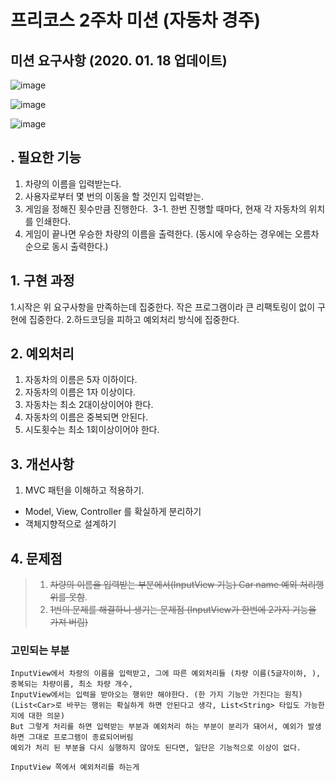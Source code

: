 # 프리코스 2주차 미션 (자동차 경주)

## 미션 요구사항 (2020. 01. 18 업데이트)
![image](https://user-images.githubusercontent.com/47850258/72633045-f8321500-399a-11ea-9d22-f71f43f9ec1a.png)

![image](https://user-images.githubusercontent.com/47850258/72633119-20217880-399b-11ea-8665-03f42637eab8.png)

![image](https://user-images.githubusercontent.com/47850258/72633105-18fa6a80-399b-11ea-9321-e6d25d14884b.png)

##  . 필요한 기능
1. 차량의 이름을 입력받는다.<br>
2. 사용자로부터 몇 번의 이동을 할 것인지 입력받는.<br>
3. 게임을 정해진 횟수만큼 진행한다.
&nbsp;3-1. 한번 진행할 때마다, 현재 각 자동차의 위치를 인쇄한다.
4. 게임이 끝나면 우승한 차량의 이름을 출력한다. (동시에 우승하는 경우에는 오름차순으로 동시 출력한다.)<br>

## 1. 구현 과정
1.시작은 위 요구사항을 만족하는데 집중한다. 작은 프로그램이라 큰 리팩토링이 없이 구현에 집중한다.
2.하드코딩을 피하고 예외처리 방식에 집중한다.

## 2. 예외처리 
1. 자동차의 이름은 5자 이하이다.<br>
2. 자동차의 이름은 1자 이상이다.<br>
3. 자동차는 최소 2대이상이어야 한다.<br>
4. 자동차의 이름은 중복되면 안된다.<br>
5. 시도횟수는 최소 1회이상이어야 한다. <br>

## 3. 개선사항
1. MVC 패턴을 이해하고 적용하기.<br>
- Model, View, Controller 를 확실하게 분리하기
- 객체지향적으로 설계하기 

## 4. 문제점
> 1. ~~차량의 이름을 입력받는 부분에서(InputView 기능) Car name 예외 처리행위를 못함~~. <br>
> 2. ~~1번의 문제를 해결하니 생기는 문제점 (InputView가 한번에 2가지 기능을 가져 버림)~~
>

### 고민되는 부분 
~~~
InputView에서 차량의 이름을 입력받고, 그에 따른 예외처리들 (차량 이름(5글자이하, ), 중복되는 차량이름, 최소 차량 개수,
InputView에서는 입력을 받아오는 행위만 해야한다. (한 가지 기능만 가진다는 원칙)
(List<Car>로 바꾸는 행위는 확실하게 하면 안된다고 생각, List<String> 타입도 가능한지에 대한 의문)
But 그렇게 처리를 하면 입력받는 부분과 예외처리 하는 부분이 분리가 돼어서, 예외가 발생하면 그대로 프로그램이 종료되어버림
예외가 처리 된 부분을 다시 실행하지 않아도 된다면, 일단은 기능적으로 이상이 없다.

InputView 쪽에서 예외처리를 하는게 
~~~
